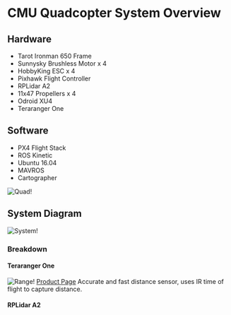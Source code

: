# CMU Quadcopter System Overview

## Hardware

* Tarot Ironman 650 Frame
* Sunnysky Brushless Motor x 4
* HobbyKing ESC x 4
* Pixhawk Flight Controller
* RPLidar A2
* 11x47 Propellers x 4
* Odroid XU4
* Teraranger One

## Software

* PX4 Flight Stack
* ROS Kinetic
* Ubuntu 16.04
* MAVROS
* Cartographer

![Quad!](https://github.com/eric1221bday/CMU_Quadcopter_Documentation/raw/master/img/A0223.jpg)

## System Diagram

![System!](https://github.com/eric1221bday/CMU_Quadcopter_Documentation/raw/master/img/quad_system_top_level.png)

### Breakdown

#### Teraranger One
![Range!](http://www.teraranger.com/wp-content/uploads/2014/03/TeraRanger-One-close-side-view.jpg)
[Product Page](http://www.teraranger.com/products/teraranger-one/)
Accurate and fast distance sensor, uses IR time of flight to capture distance.

#### RPLidar A2

